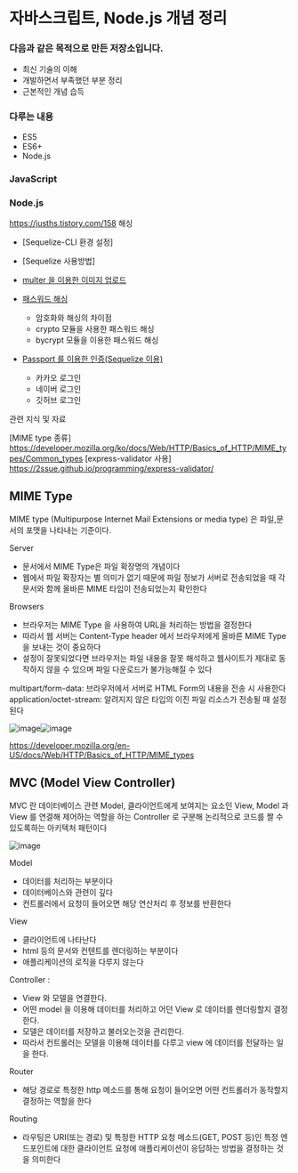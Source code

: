 # 자바스크립트, Node.js 개념 정리

### 다음과 같은 목적으로 만든 저장소입니다.
- 최신 기술의 이해 
- 개발하면서 부족했던 부분 정리
- 근본적인 개념 습득

### 다루는 내용
- ES5
- ES6+ 
- Node.js 

### JavaScript

### Node.js

https://jusths.tistory.com/158
해싱

* [Sequelize-CLI 환경 설정] 
  
* [Sequelize 사용방법]
* [multer 을 이용한 이미지 업로드](https://github.com/Ywoosang/JavaScript/Node.js/upload/Readme.md) 
* [패스워드 해싱](https://github.com/Ywoosang/JavaScript/Node.js/encryption/Readme.md) 
  - 암호화와 해싱의 차이점 
  - crypto 모듈을 사용한 패스워드 해싱
  - bycrypt 모듈을 이용한 패스워드 해싱
   
* [Passport 를 이용한 인증(Sequelize 이용)](https://github.com/Ywoosang/JavaScript/Node.js/passport/Readme.md) 
  - 카카오 로그인  
  - 네이버 로그인
  - 깃허브 로그인
 
관련 지식 및 자료

[MIME type 종류] https://developer.mozilla.org/ko/docs/Web/HTTP/Basics_of_HTTP/MIME_types/Common_types 
[express-validator 사용] https://2ssue.github.io/programming/express-validator/ 

## MIME Type
MIME type (Multipurpose Internet Mail Extensions or media type) 은 파일,문서의 포맷을 나타내는 기준이다. 

Server 
- 문서에서 MIME Type은 파일 확장명의 개념이다
- 웹에서 파일 확장자는 별 의미가 없기 때문에 파일 정보가 서버로 전송되었을 때 각 문서와 함께 올바른 MIME 타입이 전송되었는지 확인한다 

Browsers 
- 브라우저는 MIME Type 을 사용하여 URL을 처리하는 방법을 결정한다 
- 따라서 웹 서버는 Content-Type header 에서 브라우저에게 올바른 MIME Type을 보내는 것이 중요하다
- 설정이 잘못되었다면 브라우저는 파일 내용을 잘못 해석하고 웹사이트가 제대로 동작하지 않을 수 있으며 파일 다운로드가 불가능해질 수 있다



multipart/form-data: 브라우저에서 서버로 HTML Form의 내용을 전송 시 사용한다
application/octet-stream: 알려지지 않은 타입의 이진 파일 리소스가 전송될 때 설정된다  

![image](https://user-images.githubusercontent.com/68385605/112521524-f4d8bb80-8ddf-11eb-97c8-1077cb194f9f.png)![image](https://user-images.githubusercontent.com/68385605/112521966-73cdf400-8de0-11eb-9126-417d39a4fd6d.png)

 

https://developer.mozilla.org/en-US/docs/Web/HTTP/Basics_of_HTTP/MIME_types 


## MVC (Model View Controller) 

MVC 란 데이터베이스 관련 Model, 클라이언트에게 보여지는 요소인 View, Model 과 View 를 연결해 제어하는 역할을 하는 Controller 로 구분해 논리적으로 코드를 짤 수 있도록하는 아키텍처 패턴이다 


![image](https://user-images.githubusercontent.com/68385605/112519659-eee1db00-8ddd-11eb-8612-afcd956b51f0.png)


Model
- 데이터를 처리하는 부분이다 
- 데이터베이스와 관련이 깊다
- 컨트롤러에서 요청이 들어오면 해당 연산처리 후 정보를 반환한다
 
View 
- 클라이언트에 나타난다
- html 등의 문서와 컨텐트를 렌더링하는 부분이다
- 애플리케이션의 로직을 다루지 않는다
 
Controller : 
- View 와 모델을 연결한다. 
- 어떤 model 을 이용해 데이터를 처리하고 어던 View 로 데이터를 렌더링할지 결정한다.
- 모델은 데이터를 저장하고 불러오는것을 관리한다.   
- 따라서 컨트롤러는 모델을 이용해 데이터를 다루고 view 에 데이터를 전달하는 일을 한다. 
 
Router 
- 해당 경로로 특정한 http 메소드를 통해 요청이 들어오면 어떤 컨트롤러가 동작할지 결정하는 역할을 한다
 
Routing 
- 라우팅은 URI(또는 경로) 및 특정한 HTTP 요청 메소드(GET, POST 등)인 특정 엔드포인트에 대한 클라이언트 요청에 애플리케이션이 응답하는 방법을 결정하는 것을 의미한다
 



